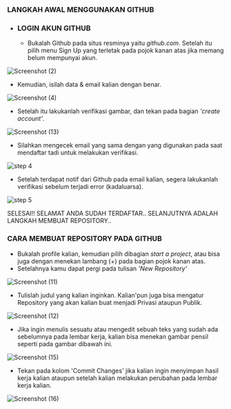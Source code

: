 
### LANGKAH AWAL MENGGUNAKAN GITHUB

* ### LOGIN AKUN GITHUB
  - Bukalah Github pada situs resminya yaitu *github.com*. Setelah itu pilih menu Sign Up yang terletak pada pojok kanan atas jika memang belum mempunyai akun.
  
![Screenshot (2)](https://user-images.githubusercontent.com/72791245/96339873-7570ee80-10c1-11eb-9dbf-10d5845d5f73.png)


  - Kemudian, isilah data & email kalian dengan benar.
 
![Screenshot (4)](https://user-images.githubusercontent.com/72791245/96339886-8c174580-10c1-11eb-952c-ce3608d0a9b6.png)


  - Setelah itu lakukanlah verifikasi gambar, dan tekan pada bagian *'create account'*.
  
![Screenshot (13)](https://user-images.githubusercontent.com/72791245/96339906-aea95e80-10c1-11eb-8ecb-097af0c7dfee.png)


  - Silahkan mengecek email yang sama dengan yang digunakan pada saat mendaftar tadi untuk melakukan verifikasi.

![step 4](https://user-images.githubusercontent.com/72791245/96339911-b36e1280-10c1-11eb-8f30-2b1b584d6bb8.jpg)


  - Setelah terdapat notif dari Github pada email kalian, segera lakukanlah verifikasi sebelum terjadi error (kadaluarsa).

![step 5](https://user-images.githubusercontent.com/72791245/96339913-b9fc8a00-10c1-11eb-9027-7a51a50842df.jpg)


SELESAI!! SELAMAT ANDA SUDAH TERDAFTAR..
SELANJUTNYA ADALAH LANGKAH MEMBUAT REPOSITORY..













### CARA MEMBUAT REPOSITORY PADA GITHUB

  - Bukalah profile kalian, kemudian pilih dibagian *start a project*, atau bisa juga dengan menekan lambang (+) pada bagian pojok kanan atas.
  - Setelahnya kamu dapat pergi pada tulisan *'New Repository'*

![Screenshot (11)](https://user-images.githubusercontent.com/72791245/96346837-1f537980-10c8-11eb-89b2-c9e8baf5ac2f.png)


  - Tulislah judul yang kalian inginkan. Kalian'pun juga bisa mengatur Repository yang akan kalian buat menjadi Privasi ataupun Publik.

![Screenshot (12)](https://user-images.githubusercontent.com/72791245/96346840-24182d80-10c8-11eb-85ea-c2b7cadcb2fb.png)
  
 
 - Jika ingin menulis sesuatu atau mengedit sebuah teks yang sudah ada sebelumnya pada lembar kerja, kalian bisa menekan gambar pensil seperti pada gambar dibawah ini.

![Screenshot (15)](https://user-images.githubusercontent.com/72791245/96346844-29757800-10c8-11eb-833e-d60c493e45ce.png)


 - Tekan pada kolom 'Commit Changes' jika kalian ingin menyimpan hasil kerja kalian ataupun setelah kalian melakukan perubahan pada lembar kerja kalian.
 
![Screenshot (16)](https://user-images.githubusercontent.com/72791245/96347207-5dea3380-10ca-11eb-9846-7b0de61c2abc.png)

